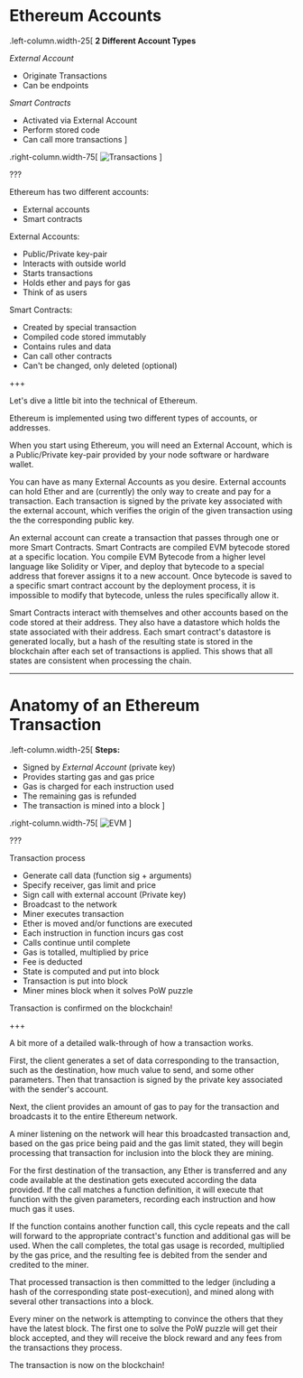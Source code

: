 # Ethereum Accounts

.left-column.width-25[
**2 Different Account Types**

*External Account*
* Originate Transactions
* Can be endpoints 

*Smart Contracts*
* Activated via External Account
* Perform stored code
* Can call more transactions
]

.right-column.width-75[
![Transactions](https://cdn-images-1.medium.com/max/1600/1*I635Y9btMh667inOhDBQ_g.png)
]

???

Ethereum has two different accounts:
* External accounts
* Smart contracts

External Accounts:
* Public/Private key-pair
* Interacts with outside world
* Starts transactions
* Holds ether and pays for gas
* Think of as users

Smart Contracts:
* Created by special transaction
* Compiled code stored immutably
* Contains rules and data
* Can call other contracts
* Can't be changed, only deleted (optional)

+++

Let's dive a little bit into the technical of Ethereum.

Ethereum is implemented using two different types of accounts, or addresses.

When you start using Ethereum, you will need an External Account,
which is a Public/Private key-pair provided by your node software or hardware wallet.

You can have as many External Accounts as you desire.
External accounts can hold Ether and are (currently) the only way to create and pay for a transaction.
Each transaction is signed by the private key associated with the external account,
which verifies the origin of the given transaction using the the corresponding public key.

An external account can create a transaction that passes through one or more Smart Contracts.
Smart Contracts are compiled EVM bytecode stored at a specific location.
You compile EVM Bytecode from a higher level language like Solidity or Viper,
and deploy that bytecode to a special address that forever assigns it to a new account.
Once bytecode is saved to a specific smart contract account by the deployment process,
it is impossible to modify that bytecode, unless the rules specifically allow it.

Smart Contracts interact with themselves and other accounts based on the code stored at their address.
They also have a datastore which holds the state associated with their address.
Each smart contract's datastore is generated locally, but a hash of the resulting state
is stored in the blockchain after each set of transactions is applied.
This shows that all states are consistent when processing the chain.

---

# Anatomy of an Ethereum Transaction

.left-column.width-25[
**Steps:**
* Signed by *External Account* (private key)
* Provides starting gas and gas price
* Gas is charged for each instruction used
* The remaining gas is refunded
* The transaction is mined into a block
]

.right-column.width-75[
![EVM](https://cdn-images-1.medium.com/max/800/1*UNCaS12SsPln7DEnRvcONQ.png)
]

???

Transaction process
* Generate call data (function sig + arguments)
* Specify receiver, gas limit and price
* Sign call with external account (Private key)
* Broadcast to the network
* Miner executes transaction
* Ether is moved and/or functions are executed
* Each instruction in function incurs gas cost
* Calls continue until complete
* Gas is totalled, multiplied by price
* Fee is deducted
* State is computed and put into block
* Transaction is put into block
* Miner mines block when it solves PoW puzzle

Transaction is confirmed on the blockchain!

+++

A bit more of a detailed walk-through of how a transaction works.

First, the client generates a set of data corresponding to the transaction,
such as the destination, how much value to send, and some other parameters.
Then that transaction is signed by the private key associated with the sender's account.

Next, the client provides an amount of gas to pay for the transaction and broadcasts it
to the entire Ethereum network.

A miner listening on the network will hear this broadcasted transaction and,
based on the gas price being paid and the gas limit stated,
they will begin processing that transaction for inclusion into the block they are mining.

For the first destination of the transaction, any Ether is transferred and any
code available at the destination gets executed according the data provided.
If the call matches a function definition, it will execute that function with the given
parameters, recording each instruction and how much gas it uses.

If the function contains another function call, this cycle repeats and
the call will forward to the appropriate contract's function and additional gas will be used.
When the call completes, the total gas usage is recorded, multiplied by the gas price,
and the resulting fee is debited from the sender and credited to the miner.

That processed transaction is then committed to the ledger (including a hash of the corresponding
state post-execution), and mined along with several other transactions into a block.

Every miner on the network is attempting to convince the others that they have the latest block.
The first one to solve the PoW puzzle will get their block accepted, and they will receive
the block reward and any fees from the transactions they process.

The transaction is now on the blockchain!
